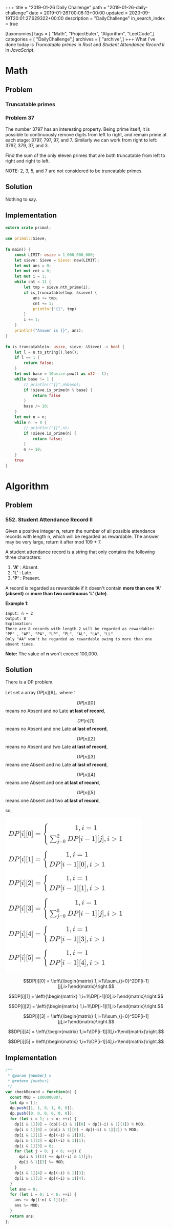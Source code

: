 +++
title = "2019-01-26 Daily Challenge"
path = "2019-01-26-daily-challenge"
date = 2019-01-26T00:08:13+00:00
updated = 2020-09-19T20:01:27.629322+00:00
description = "DailyChallenge"
in_search_index = true

[taxonomies]
tags = [ "Math", "ProjectEuler", "Algorithm", "LeetCode",]
categories = [ "DailyChallenge",]
archives = [ "archive",]
+++
What I've done today is *Truncatable primes* in *Rust* and *Student Attendance Record II* in *JavaScript*.

<!--more-->

# Math

## Problem

### Truncatable primes

### Problem 37

The number 3797 has an interesting property. Being prime itself, it is possible to continuously remove digits from left to right, and remain prime at each stage: 3797, 797, 97, and 7. Similarly we can work from right to left: 3797, 379, 37, and 3.

Find the sum of the only eleven primes that are both truncatable from left to right and right to left.

NOTE: 2, 3, 5, and 7 are not considered to be truncatable primes.

## Solution

Nothing to say.

## Implementation

```rust
extern crate primal;

use primal::Sieve;

fn main() {
    const LIMIT: usize = 1_000_000_000;
    let sieve: Sieve = Sieve::new(LIMIT);
    let mut ans = 0;
    let mut cnt = 0;
    let mut i = 1;
    while cnt < 11 {
        let tmp = sieve.nth_prime(i);
        if is_truncatable(tmp, &sieve) {
            ans += tmp;
            cnt += 1;
            println!("{}", tmp)
        }
        i += 1;
    }
    println!("Answer is {}", ans);
}

fn is_truncatable(n: usize, sieve: &Sieve) -> bool {
    let l = n.to_string().len();
    if l == 1 {
        return false;
    }
    let mut base = 10usize.pow(l as u32 - 1);
    while base != 1 {
        // println!("{}",n%base);
        if !sieve.is_prime(n % base) {
            return false
        }
        base /= 10;
    }
    let mut n = n;
    while n != 0 {
        // println!("{}",n);
        if !sieve.is_prime(n) {
            return false;
        }
        n /= 10;
    }
    true
}
```

# Algorithm

## Problem

### 552. Student Attendance Record II

Given a positive integer **n**, return the number of all possible attendance records with length n, which will be regarded as rewardable. The answer may be very large, return it after mod 109 + 7.

A student attendance record is a string that only contains the following three characters:



1. **'A'** : Absent.
2. **'L'** : Late.
3. **'P'** : Present.



A record is regarded as rewardable if it doesn't contain **more than one 'A' (absent)** or **more than two continuous 'L' (late)**.

**Example 1:**

```
Input: n = 2
Output: 8 
Explanation:
There are 8 records with length 2 will be regarded as rewardable:
"PP" , "AP", "PA", "LP", "PL", "AL", "LA", "LL"
Only "AA" won't be regarded as rewardable owing to more than one absent times. 
```



**Note:** The value of **n** won't exceed 100,000.

## Solution

There is a DP problem.

Let set a array $DP[n][6]$，where：

$$DP[n][0]$$ means no Absent and no Late **at  last of record**,

$$DP[n][1]$$ means no Absent and one Late **at  last of record**,

$$DP[n][2]$$ means no Absent and two Late **at  last of record**,

$$DP[n][3]$$ means one Absent and no Late **at  last of record**,

$$DP[n][4]$$ means one Absent and one **at  last of record**,

$$DP[n][5]$$ means one Absent and two **at  last of record**,

so,

![dp](3.png)

$$DP[i][0] = \left\{\begin{matrix} 1,i=1\\\sum_{j=0}^2DP[i-1][j],i>1\end{matrix}\right.​$$

$$DP[i][1] = \left\{\begin{matrix} 1,i=1\\DP[i-1][0],i>1\end{matrix}\right.​$$

$$DP[i][2] = \left\{\begin{matrix} 1,i=1\\DP[i-1][1],i>1\end{matrix}\right.​$$

$$DP[i][3] = \left\{\begin{matrix} 1,i=1\\\sum_{j=0}^5DP[i-1][j],i>1\end{matrix}\right.$$

$$DP[i][4] = \left\{\begin{matrix} 1,i=1\\DP[i-1][3],i>1\end{matrix}\right.$$

$$DP[i][5] = \left\{\begin{matrix} 1,i=1\\DP[i-1][4],i>1\end{matrix}\right.​$$

## Implementation

```js
/**
 * @param {number} n
 * @return {number}
 */
var checkRecord = function(n) {
  const MOD = 1000000007;
  let dp = [];
  dp.push([1, 1, 0, 1, 0, 0]);
  dp.push([0, 0, 0, 0, 0, 0]);
  for (let i = 1; i < n; ++i) {
    dp[i & 1][0] = (dp[(~i) & 1][0] + dp[(~i) & 1][1]) % MOD;
    dp[i & 1][0] = (dp[i & 1][0] + dp[(~i) & 1][2]) % MOD;
    dp[i & 1][1] = dp[(~i) & 1][0];
    dp[i & 1][2] = dp[(~i) & 1][1];
    dp[i & 1][3] = 0;
    for (let j = 0; j < 6; ++j) {
      dp[i & 1][3] += dp[(~i) & 1][j];
      dp[i & 1][3] %= MOD;
    }
    dp[i & 1][4] = dp[(~i) & 1][3];
    dp[i & 1][5] = dp[(~i) & 1][4];
  }
  let ans = 0;
  for (let i = 0; i < 6; ++i) {
    ans += dp[(~n) & 1][i];
    ans %= MOD;
  }
  return ans;
};
```